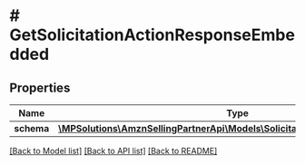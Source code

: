 # # GetSolicitationActionResponseEmbedded

## Properties

Name | Type | Description | Notes
------------ | ------------- | ------------- | -------------
**schema** | [**\MPSolutions\AmznSellingPartnerApi\Models\Solicitations\GetSchemaResponse**](GetSchemaResponse.md) |  | [optional]

[[Back to Model list]](../../README.md#models) [[Back to API list]](../../README.md#endpoints) [[Back to README]](../../README.md)
